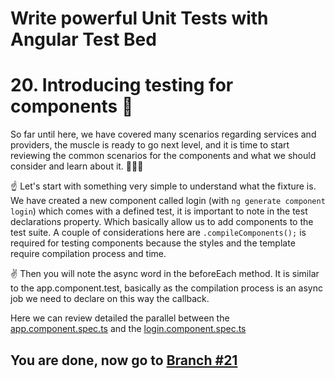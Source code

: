 # Write powerful Unit Tests with Angular Test Bed

# 20. Introducing testing for components 🤙

So far until here, we have covered many scenarios regarding services and providers, the muscle is ready to go next level, and it is time to start reviewing the common scenarios for the components and what we should consider and learn about it. 👣👣👣

☝️ Let's start with something very simple to understand what the fixture is. We have created a new component called login (with `ng generate component login`) which comes with a defined test, it is important to note in the test declarations property. Which basically allow us to add components to the test suite. A couple of considerations here are `.compileComponents();` is required for testing components because the styles and the template require compilation process and time. 


✌️ Then you will note the async word in the beforeEach method. It is similar to the app.component.test, basically as the compilation process is an async job we need to declare on this way the callback. 

Here we can review detailed the parallel between the [app.component.spec.ts](https://github.com/seagomezar/ng-col-angular-ut/blob/step20/src/app/app.component.spec.ts) and the [login.component.spec.ts](https://github.com/seagomezar/ng-col-angular-ut/blob/step20/src/app/login/login.component.spec.ts)

## You are done, now go to [Branch #21](https://github.com/seagomezar/ng-col-angular-ut/tree/step21)